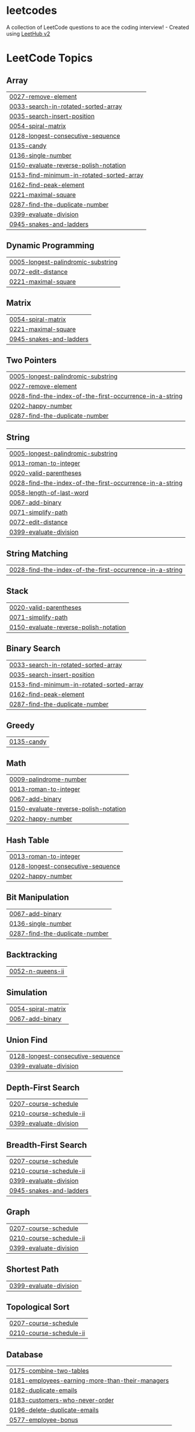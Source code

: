 # leetcodes
A collection of LeetCode questions to ace the coding interview! - Created using [LeetHub v2](https://github.com/arunbhardwaj/LeetHub-2.0)

<!---LeetCode Topics Start-->
# LeetCode Topics
## Array
|  |
| ------- |
| [0027-remove-element](https://github.com/mirigrinzaig/leetcodes/tree/master/0027-remove-element) |
| [0033-search-in-rotated-sorted-array](https://github.com/mirigrinzaig/leetcodes/tree/master/0033-search-in-rotated-sorted-array) |
| [0035-search-insert-position](https://github.com/mirigrinzaig/leetcodes/tree/master/0035-search-insert-position) |
| [0054-spiral-matrix](https://github.com/mirigrinzaig/leetcodes/tree/master/0054-spiral-matrix) |
| [0128-longest-consecutive-sequence](https://github.com/mirigrinzaig/leetcodes/tree/master/0128-longest-consecutive-sequence) |
| [0135-candy](https://github.com/mirigrinzaig/leetcodes/tree/master/0135-candy) |
| [0136-single-number](https://github.com/mirigrinzaig/leetcodes/tree/master/0136-single-number) |
| [0150-evaluate-reverse-polish-notation](https://github.com/mirigrinzaig/leetcodes/tree/master/0150-evaluate-reverse-polish-notation) |
| [0153-find-minimum-in-rotated-sorted-array](https://github.com/mirigrinzaig/leetcodes/tree/master/0153-find-minimum-in-rotated-sorted-array) |
| [0162-find-peak-element](https://github.com/mirigrinzaig/leetcodes/tree/master/0162-find-peak-element) |
| [0221-maximal-square](https://github.com/mirigrinzaig/leetcodes/tree/master/0221-maximal-square) |
| [0287-find-the-duplicate-number](https://github.com/mirigrinzaig/leetcodes/tree/master/0287-find-the-duplicate-number) |
| [0399-evaluate-division](https://github.com/mirigrinzaig/leetcodes/tree/master/0399-evaluate-division) |
| [0945-snakes-and-ladders](https://github.com/mirigrinzaig/leetcodes/tree/master/0945-snakes-and-ladders) |
## Dynamic Programming
|  |
| ------- |
| [0005-longest-palindromic-substring](https://github.com/mirigrinzaig/leetcodes/tree/master/0005-longest-palindromic-substring) |
| [0072-edit-distance](https://github.com/mirigrinzaig/leetcodes/tree/master/0072-edit-distance) |
| [0221-maximal-square](https://github.com/mirigrinzaig/leetcodes/tree/master/0221-maximal-square) |
## Matrix
|  |
| ------- |
| [0054-spiral-matrix](https://github.com/mirigrinzaig/leetcodes/tree/master/0054-spiral-matrix) |
| [0221-maximal-square](https://github.com/mirigrinzaig/leetcodes/tree/master/0221-maximal-square) |
| [0945-snakes-and-ladders](https://github.com/mirigrinzaig/leetcodes/tree/master/0945-snakes-and-ladders) |
## Two Pointers
|  |
| ------- |
| [0005-longest-palindromic-substring](https://github.com/mirigrinzaig/leetcodes/tree/master/0005-longest-palindromic-substring) |
| [0027-remove-element](https://github.com/mirigrinzaig/leetcodes/tree/master/0027-remove-element) |
| [0028-find-the-index-of-the-first-occurrence-in-a-string](https://github.com/mirigrinzaig/leetcodes/tree/master/0028-find-the-index-of-the-first-occurrence-in-a-string) |
| [0202-happy-number](https://github.com/mirigrinzaig/leetcodes/tree/master/0202-happy-number) |
| [0287-find-the-duplicate-number](https://github.com/mirigrinzaig/leetcodes/tree/master/0287-find-the-duplicate-number) |
## String
|  |
| ------- |
| [0005-longest-palindromic-substring](https://github.com/mirigrinzaig/leetcodes/tree/master/0005-longest-palindromic-substring) |
| [0013-roman-to-integer](https://github.com/mirigrinzaig/leetcodes/tree/master/0013-roman-to-integer) |
| [0020-valid-parentheses](https://github.com/mirigrinzaig/leetcodes/tree/master/0020-valid-parentheses) |
| [0028-find-the-index-of-the-first-occurrence-in-a-string](https://github.com/mirigrinzaig/leetcodes/tree/master/0028-find-the-index-of-the-first-occurrence-in-a-string) |
| [0058-length-of-last-word](https://github.com/mirigrinzaig/leetcodes/tree/master/0058-length-of-last-word) |
| [0067-add-binary](https://github.com/mirigrinzaig/leetcodes/tree/master/0067-add-binary) |
| [0071-simplify-path](https://github.com/mirigrinzaig/leetcodes/tree/master/0071-simplify-path) |
| [0072-edit-distance](https://github.com/mirigrinzaig/leetcodes/tree/master/0072-edit-distance) |
| [0399-evaluate-division](https://github.com/mirigrinzaig/leetcodes/tree/master/0399-evaluate-division) |
## String Matching
|  |
| ------- |
| [0028-find-the-index-of-the-first-occurrence-in-a-string](https://github.com/mirigrinzaig/leetcodes/tree/master/0028-find-the-index-of-the-first-occurrence-in-a-string) |
## Stack
|  |
| ------- |
| [0020-valid-parentheses](https://github.com/mirigrinzaig/leetcodes/tree/master/0020-valid-parentheses) |
| [0071-simplify-path](https://github.com/mirigrinzaig/leetcodes/tree/master/0071-simplify-path) |
| [0150-evaluate-reverse-polish-notation](https://github.com/mirigrinzaig/leetcodes/tree/master/0150-evaluate-reverse-polish-notation) |
## Binary Search
|  |
| ------- |
| [0033-search-in-rotated-sorted-array](https://github.com/mirigrinzaig/leetcodes/tree/master/0033-search-in-rotated-sorted-array) |
| [0035-search-insert-position](https://github.com/mirigrinzaig/leetcodes/tree/master/0035-search-insert-position) |
| [0153-find-minimum-in-rotated-sorted-array](https://github.com/mirigrinzaig/leetcodes/tree/master/0153-find-minimum-in-rotated-sorted-array) |
| [0162-find-peak-element](https://github.com/mirigrinzaig/leetcodes/tree/master/0162-find-peak-element) |
| [0287-find-the-duplicate-number](https://github.com/mirigrinzaig/leetcodes/tree/master/0287-find-the-duplicate-number) |
## Greedy
|  |
| ------- |
| [0135-candy](https://github.com/mirigrinzaig/leetcodes/tree/master/0135-candy) |
## Math
|  |
| ------- |
| [0009-palindrome-number](https://github.com/mirigrinzaig/leetcodes/tree/master/0009-palindrome-number) |
| [0013-roman-to-integer](https://github.com/mirigrinzaig/leetcodes/tree/master/0013-roman-to-integer) |
| [0067-add-binary](https://github.com/mirigrinzaig/leetcodes/tree/master/0067-add-binary) |
| [0150-evaluate-reverse-polish-notation](https://github.com/mirigrinzaig/leetcodes/tree/master/0150-evaluate-reverse-polish-notation) |
| [0202-happy-number](https://github.com/mirigrinzaig/leetcodes/tree/master/0202-happy-number) |
## Hash Table
|  |
| ------- |
| [0013-roman-to-integer](https://github.com/mirigrinzaig/leetcodes/tree/master/0013-roman-to-integer) |
| [0128-longest-consecutive-sequence](https://github.com/mirigrinzaig/leetcodes/tree/master/0128-longest-consecutive-sequence) |
| [0202-happy-number](https://github.com/mirigrinzaig/leetcodes/tree/master/0202-happy-number) |
## Bit Manipulation
|  |
| ------- |
| [0067-add-binary](https://github.com/mirigrinzaig/leetcodes/tree/master/0067-add-binary) |
| [0136-single-number](https://github.com/mirigrinzaig/leetcodes/tree/master/0136-single-number) |
| [0287-find-the-duplicate-number](https://github.com/mirigrinzaig/leetcodes/tree/master/0287-find-the-duplicate-number) |
## Backtracking
|  |
| ------- |
| [0052-n-queens-ii](https://github.com/mirigrinzaig/leetcodes/tree/master/0052-n-queens-ii) |
## Simulation
|  |
| ------- |
| [0054-spiral-matrix](https://github.com/mirigrinzaig/leetcodes/tree/master/0054-spiral-matrix) |
| [0067-add-binary](https://github.com/mirigrinzaig/leetcodes/tree/master/0067-add-binary) |
## Union Find
|  |
| ------- |
| [0128-longest-consecutive-sequence](https://github.com/mirigrinzaig/leetcodes/tree/master/0128-longest-consecutive-sequence) |
| [0399-evaluate-division](https://github.com/mirigrinzaig/leetcodes/tree/master/0399-evaluate-division) |
## Depth-First Search
|  |
| ------- |
| [0207-course-schedule](https://github.com/mirigrinzaig/leetcodes/tree/master/0207-course-schedule) |
| [0210-course-schedule-ii](https://github.com/mirigrinzaig/leetcodes/tree/master/0210-course-schedule-ii) |
| [0399-evaluate-division](https://github.com/mirigrinzaig/leetcodes/tree/master/0399-evaluate-division) |
## Breadth-First Search
|  |
| ------- |
| [0207-course-schedule](https://github.com/mirigrinzaig/leetcodes/tree/master/0207-course-schedule) |
| [0210-course-schedule-ii](https://github.com/mirigrinzaig/leetcodes/tree/master/0210-course-schedule-ii) |
| [0399-evaluate-division](https://github.com/mirigrinzaig/leetcodes/tree/master/0399-evaluate-division) |
| [0945-snakes-and-ladders](https://github.com/mirigrinzaig/leetcodes/tree/master/0945-snakes-and-ladders) |
## Graph
|  |
| ------- |
| [0207-course-schedule](https://github.com/mirigrinzaig/leetcodes/tree/master/0207-course-schedule) |
| [0210-course-schedule-ii](https://github.com/mirigrinzaig/leetcodes/tree/master/0210-course-schedule-ii) |
| [0399-evaluate-division](https://github.com/mirigrinzaig/leetcodes/tree/master/0399-evaluate-division) |
## Shortest Path
|  |
| ------- |
| [0399-evaluate-division](https://github.com/mirigrinzaig/leetcodes/tree/master/0399-evaluate-division) |
## Topological Sort
|  |
| ------- |
| [0207-course-schedule](https://github.com/mirigrinzaig/leetcodes/tree/master/0207-course-schedule) |
| [0210-course-schedule-ii](https://github.com/mirigrinzaig/leetcodes/tree/master/0210-course-schedule-ii) |
## Database
|  |
| ------- |
| [0175-combine-two-tables](https://github.com/mirigrinzaig/leetcodes/tree/master/0175-combine-two-tables) |
| [0181-employees-earning-more-than-their-managers](https://github.com/mirigrinzaig/leetcodes/tree/master/0181-employees-earning-more-than-their-managers) |
| [0182-duplicate-emails](https://github.com/mirigrinzaig/leetcodes/tree/master/0182-duplicate-emails) |
| [0183-customers-who-never-order](https://github.com/mirigrinzaig/leetcodes/tree/master/0183-customers-who-never-order) |
| [0196-delete-duplicate-emails](https://github.com/mirigrinzaig/leetcodes/tree/master/0196-delete-duplicate-emails) |
| [0577-employee-bonus](https://github.com/mirigrinzaig/leetcodes/tree/master/0577-employee-bonus) |
<!---LeetCode Topics End-->